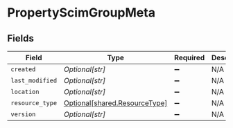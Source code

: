 # PropertyScimGroupMeta


## Fields

| Field                                                                | Type                                                                 | Required                                                             | Description                                                          |
| -------------------------------------------------------------------- | -------------------------------------------------------------------- | -------------------------------------------------------------------- | -------------------------------------------------------------------- |
| `created`                                                            | *Optional[str]*                                                      | :heavy_minus_sign:                                                   | N/A                                                                  |
| `last_modified`                                                      | *Optional[str]*                                                      | :heavy_minus_sign:                                                   | N/A                                                                  |
| `location`                                                           | *Optional[str]*                                                      | :heavy_minus_sign:                                                   | N/A                                                                  |
| `resource_type`                                                      | [Optional[shared.ResourceType]](../../models/shared/resourcetype.md) | :heavy_minus_sign:                                                   | N/A                                                                  |
| `version`                                                            | *Optional[str]*                                                      | :heavy_minus_sign:                                                   | N/A                                                                  |
